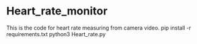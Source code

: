 # Heart_rate_monitor
This is the code for heart rate measuring from camera video.
pip install -r requirements.txt
python3 Heart_rate.py
